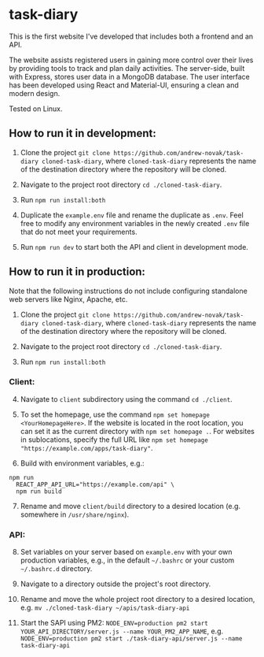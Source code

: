 # task-diary

This is the first website I've developed that includes both a frontend and an API.

The website assists registered users in gaining more control over their lives by providing tools to track and plan daily activities. The server-side, built with Express, stores user data in a MongoDB database. The user interface has been developed using React and Material-UI, ensuring a clean and modern design.

Tested on Linux.

## How to run it in development:

1. Clone the project `git clone https://github.com/andrew-novak/task-diary cloned-task-diary`, where `cloned-task-diary` represents the name of the destination directory where the repository will be cloned.

2. Navigate to the project root directory `cd ./cloned-task-diary`.

3. Run `npm run install:both`

4. Duplicate the `example.env` file and rename the duplicate as `.env`. Feel free to modify any environment variables in the newly created `.env` file that do not meet your requirements.

5. Run `npm run dev` to start both the API and client in development mode.

## How to run it in production:

Note that the following instructions do not include configuring standalone web servers like Nginx, Apache, etc.

1. Clone the project `git clone https://github.com/andrew-novak/task-diary cloned-task-diary`, where `cloned-task-diary` represents the name of the destination directory where the repository will be cloned.

2. Navigate to the project root directory `cd ./cloned-task-diary`.

3. Run `npm run install:both`

### Client:

4. Navigate to `client` subdirectory using the command `cd ./client`.

5. To set the homepage, use the command `npm set homepage <YourHomepageHere>`. If the website is located in the root location, you can set it as the current directory with `npm set homepage .`. For websites in sublocations, specify the full URL like `npm set homepage "https://example.com/apps/task-diary"`.

6. Build with environment variables, e.g.:

```
npm run
  REACT_APP_API_URL="https://example.com/api" \
  npm run build
```

7. Rename and move `client/build` directory to a desired location (e.g. somewhere in `/usr/share/nginx`).

### API:

8. Set variables on your server based on `example.env` with your own production variables, e.g., in the default `~/.bashrc` or your custom `~/.bashrc.d` directory.

9. Navigate to a directory outside the project's root directory.

10. Rename and move the whole project root directory to a desired location, e.g. `mv ./cloned-task-diary ~/apis/task-diary-api`

11. Start the SAPI using PM2: `NODE_ENV=production pm2 start YOUR_API_DIRECTORY/server.js --name YOUR_PM2_APP_NAME`, e.g. `NODE_ENV=production pm2 start ./task-diary-api/server.js --name task-diary-api`
